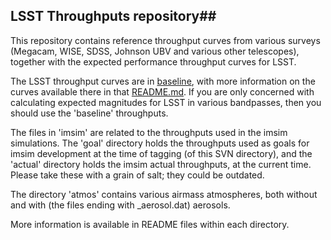 ## LSST Throughputs repository##

This repository contains reference throughput curves from various
surveys (Megacam, WISE, SDSS, Johnson UBV and various other telescopes),
together with the expected performance throughput curves for LSST.

The LSST throughput curves are in [baseline](./baseline), with more
information on the curves available there in that [README.md](./baseline/README.md).
If you are only concerned with calculating expected magnitudes for LSST
in various bandpasses, then you should use the 'baseline' throughputs.

The files in 'imsim' are related to the throughputs used in the imsim
simulations. The 'goal' directory holds the throughputs used as goals
for imsim development at the time of tagging (of this SVN directory),
and the 'actual' directory holds the imsim actual throughputs, at the
current time. Please take these with a grain of salt; they could be outdated.

The directory 'atmos' contains various airmass atmospheres, both
without and with (the files ending with _aerosol.dat) aerosols.

More information is available in README files within each directory.


